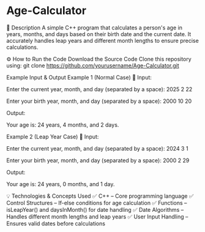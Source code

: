 # Age-Calculator
📌 Description
A simple C++ program that calculates a person's age in years, months, and days based on their birth date and the current date. It accurately handles leap years and different month lengths to ensure precise calculations.

⚙️ How to Run the Code
Download the Source Code
Clone this repository using:
git clone https://github.com/yourusername/Age-Calculator.git

Example Input & Output
Example 1 (Normal Case)
📝 Input:

Enter the current year, month, and day (separated by a space): 2025 2 22 

Enter your birth year, month, and day (separated by a space): 2000 10 20  

Output:

Your age is: 24 years, 4 months, and 2 days.

Example 2 (Leap Year Case)
📝 Input:

Enter the current year, month, and day (separated by a space): 2024 3 1  

Enter your birth year, month, and day (separated by a space): 2000 2 29  

Output:

Your age is: 24 years, 0 months, and 1 day.

💡 Technologies & Concepts Used
✅ C++ – Core programming language
✅ Control Structures – If-else conditions for age calculation
✅ Functions – isLeapYear() and daysInMonth() for date handling
✅ Date Algorithms – Handles different month lengths and leap years
✅ User Input Handling – Ensures valid dates before calculations

